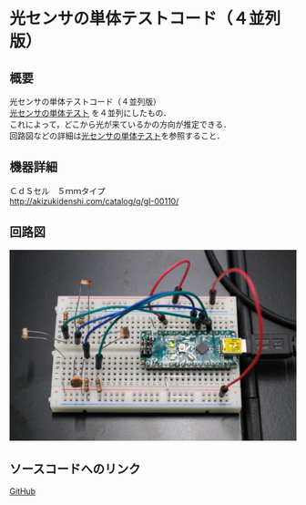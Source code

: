 # 光センサの単体テストコード（４並列版）
## 概要
光センサの単体テストコード（４並列版）  
[光センサの単体テスト](../Test_Light) を４並列にしたもの．  
これによって，どこから光が来ているかの方向が推定できる．  
回路図などの詳細は[光センサの単体テスト](../Test_Light)を参照すること．


## 機器詳細
ＣｄＳセル　５ｍｍタイプ  
http://akizukidenshi.com/catalog/g/gI-00110/


## 回路図
![](./img/DSCF2495.JPG)

## ソースコードへのリンク
[GitHub](https://github.com/meltingrabbit/CanSatForHighSchoolStudents/tree/master/Arduino/Test_Light_x4)
